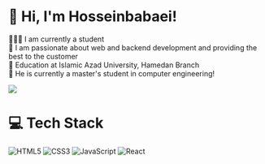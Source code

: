# 👋 Hi, I'm Hosseinbabaei!
👨🏻‍🎓 I am currently a student<br/>
🧾 I am passionate about web and backend development and providing the best to the customer<br/>
📒 Education at Islamic Azad University, Hamedan Branch<br/>
💼 He is currently a master's student in computer engineering!<br/>
<!-- GitHub stats from https://github.com/anuraghazra/github-readme-stats -->
![](https://github-readme-stats.vercel.app/api?username=hosseinbabaei1&theme=radical&hide_border=false&include_all_commits=true&count_private=true)<br/>

# 💻 Tech Stack
<!-- Badges from https://github.com/Ileriayo/markdown-badges -->
![HTML5](https://img.shields.io/badge/html5-%23E34F26.svg?style=for-the-badge&logo=html5&logoColor=white)
![CSS3](https://img.shields.io/badge/css3-%231572B6.svg?style=for-the-badge&logo=css3&logoColor=white)
![JavaScript](https://img.shields.io/badge/javascript-%23323330.svg?style=for-the-badge&logo=javascript&logoColor=%23F7DF1E)
![React](https://img.shields.io/badge/react-%2320232a.svg?style=for-the-badge&logo=react&logoColor=%2361DAFB)
